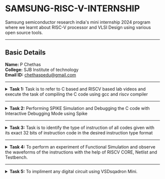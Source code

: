 # SAMSUNG-RISC-V-INTERNSHIP
Samsung semiconductor research india's mini internship 2024 program where we learnt about RISC-V processor and VLSI Design using various open source tools.

---

##  Basic Details

**Name:** P Chethas  
**College:** SJB Institute of technology
<br>
**Email ID:** chethaspedu@gmail.com

---
<details>
<summary><b>Task 1:</b> Task is to refer to C based and RISCV based lab videos and execute the task of compiling the C code using gcc and riscv compiler</summary>

### C Language based LAB
We have to follow the given steps to compile any *.c* file in our machine:  
1. Open the terminal and access the leafpad in which we code the c program. To open leapad run the following command:

```
leafpad 1ton.c

```
	  
2. This will open the editor and allows you to write into the file that you have created as sum1ton. Write the following C code of printing the sum of n numbers.
   
```
#include <stdio.h>
    int main() {
    int sum = 0 , n = 15;
    for ( i = 1 ; i <= n ; ++i )  {
    sum += i ;
    }
    printf("Sum of numbers from 1 to %d is: %d\n", n, sum);
    return 0;
}
```
Once you are done with your code, save your file, and then close the editor.   


  
3. To the C code on your terminal, run the following commands:

```	
	gcc 1ton.c
	./a.out
```
The output should look like this:

![C Code compiled on gcc Compiler](https://github.com/Chethas01/localrepo/blob/main/Task%201/images/output%20sum1to15.png)
<br>
### RISCV based LAB
We have to do the same compilation of our code but this time using RISCV gcc compiler. Follow the given commands:  
1. Open the terminal and run the given command:  
```	
	cat sum1ton.c
```

![cat_Command](https://github.com/Chethas01/localrepo/blob/main/Task%201/images/cat%20sum1ton.PNG)
<br>

Using the *cat* command, the entire C code will be displayed on the terminal.

2. Now run the following command to compile the code in riscv64 gcc compiler:

```
	riscv64-unknown-elf-gcc -O1 -mabi=lp64 -march=rv64i -o sum1ton.o sum1ton.c
```
	
3. Open a new terminal and run the given command:    

```	
	riscv64-unknown-elf-objdump -d sum1ton.o
```

![Objdump using -O1 format](https://github.com/Chethas01/localrepo/blob/main/Task%201/images/Capture4.PNG)

4. The Assembly Language code of our C code will be displayed on the terminal. Type /main to locate the main section of our code.  

### Descriptions of the keyword used in above command  
* *-mabi=lp64:* This option specifies the ABI (Application Binary Interface) to use lp64, which is for 64-bit integer, long and pointer size. This ABI is used for 64-bit RISCV architecture.  
* *-march=rv64i:* This option specifies the architecture that we use, which is rv64i, indicates the 64-bit RISCV base integer instruction set. This also confirms the targeting of 64-bit architecture.  
* *riscv-objdump:* A tool for disassembling RISC-V binaries, providing insights into the code structure and helping in debugging.  
* *-Ofast:* The option -Ofast in the command riscv64-unknown-elf-gcc -Ofast -mabi=lp64 -march=rv64i -o sum1ton.o sum1ton.c is a compiler optimization flag used with the GNU Compiler Collection (GCC). This flag is used to instruct the compiler to optimize the generated code for maximum speed. The use of -Ofast is typically chosen for applications where execution speed is critical and where deviations from standard behavior are acceptable. However, it's important to test thoroughly, as this level of optimization can introduce subtle bugs, especially in complex calculations or when strict compliance with external standards is required.  
* *-O1:* This options is an optimization level that tells the compiler to optimize the generated code but without greatly increasing compilation time. -O1 aims to reduce code size and execution time while keeping the compilation process relatively quick.  

#### Other common options are as follows:  
> 1. *-O0:* No optimization, the default level if no -O option is specified.  
> 2. *-O2:* More aggressive optimizations that might increase compilation time but typically provide faster and sometimes smaller code.  
> 3. *-O3:* Maximizes optimization more aggressively than -O2.  
> 4. *-Os:* Optimizes code for size. It enables all -O2 optimizations that do not typically increase code size.

Here, the term *more aggressive optimization* in the context of compilers like GCC refers to a deeper and more complex set of transformations applied to the code in order to improve its performance and possibly reduce its size. The compiler uses more complex techniques that aims to generate faster executing code or code that occupies less memory. However, these optimizations typically increase the compilation time and can sometimes introduce bugs, making it harder to debug.
</details>

---

<details>
<summary><b>Task 2:</b> Performing SPIKE Simulation and Debugging the C code with Interactive Debugging Mode using Spike</summary> 
	

  
### What is SPIKE in RISCV?
> SPIKE is the RISC-V Reference Simulator: It is the official software simulator for RISC-V, providing a platform to simulate and test RISC-V instructions and architectures.
> * Spike is a free, open-source C++ simulator for the RISC-V ISA that models a RISC-V core and cache system. It can be used to run programs and a Linux kernel, and can be a starting point for running software on a RISC-V target.
> * SPIKE executes RISC-V instructions and emulates their behavior to verify correctness, making it a tool for hardware and software co-design. 
> * Key Features: It supports various RISC-V features, including multiple privilege levels, instruction set extensions, and configurable core architectures, facilitating debugging and validation of RISC-V implementations.

#### *To run the spike operations, let's install the tools and libraries required.*  

*Use the following command to install **SPIKE** in your machine*  
```
 git clone https://github.com/riscv/riscv-isa-sim.git  
 cd riscv-isa-sim  
 mkdir build  
 cd build  
 sudo apt-get install device-tree-compiler // to install the missing dependencies   
 sudo apt-get install libboost-all-dev // to install the libboost library
 ../configure --prefix=/opt/riscv  
 make  
 sudo make install  
 sudo apt update  
 sudo apt install g++-8
 make CXX=g++-8  
 echo 'export PATH=$PATH:/opt/riscv/bin' >> ~/.bashrc
 source ~/.bashrc  
```
#### What this code does? 
>*This script sets up the RISC-V SPIKE simulator by cloning its source code from GitHub and preparing a build directory. It installs necessary dependencies like the device tree compiler and Boost libraries, then configures the build system to install the simulator in the /opt/riscv directory. After compiling and installing the simulator, it ensures GCC version 8 is used for compatibility. Finally, it updates the system's PATH environment variable to include the SPIKE binary directory, allowing the simulator to be accessed from any location in the terminal. This process enables users to simulate and debug RISC-V instructions effectively.*
  
### What is PK (Proxy Kernel)?  
* Proxy Kernel is a lightweight operating system environment for RISC-V that provides basic services like handling system calls, enabling user-level programs to run without a full operating system.  
* A Proxy Kernel in the RISC-V ecosystem simplifies the interaction between complex hardware and the software running on it, making it easier to manage, test, and develop software and hardware projects.
* It is primarily used with RISC-V simulators (like SPIKE) and hardware to test and debug applications in a simplified kernel environment, bridging the gap between bare-metal and full OS setups.

*Use the following command to install **pk** in your machine*  
```
Make sure you are on home directory  
 git clone https://github.com/riscv/riscv-pk.git  
 cd riscv-pk  
 mkdir build  
 cd build  
 ../configure --prefix=/opt/riscv --host=riscv64-unknown-elf --with-arch=rv64gc  
 make  
 sudo make install  
```
#### What this code does? 
>This script sets up the RISC-V Proxy Kernel (PK) by cloning its source code from GitHub and preparing a build directory. It configures the build system for the 64-bit RISC-V architecture (`rv64gc`) with a target installation path of `/opt/riscv`. After compiling the source code, it installs the Proxy Kernel binaries in the specified directory. This enables the use of PK as a lightweight operating environment for running RISC-V applications on simulators or hardware.

### Using the SPIKE Simulator  
The target is to run the ```sum1ton.c``` code using both ```gcc compiler``` and ```riscv compiler```, and both of the compiler must display the same output on the terminal. So to compile the code using **gcc compiler**, use the following command:  
```
gcc sum1ton.c  
./a.out
```
And to compile the code using **riscv compiler**, use the following command:  
```
spike pk sum1ton.o
```

![SPIKE RESULTS](https://github.com/Chethas01/SAMSUNG-RISC-V-INTERNSHIP/blob/main/Task%202/Images/spike%20test.png)
<br>

### RISCV Objdump with -O1 option
*Use the following code for 01 object dump:*
```
riscv64-unknown-elf-gcc -O1 -mabi=lp64 -march=rv64i -o sum1ton.o sum1ton.c
riscv64-unknown-elf-objdump -d sum1ton.o

```
*To diplay less information use the below code*
```
riscv64-unknown-elf-objdump -d sum1ton.o | less
```
![O1 object dump](https://github.com/Chethas01/SAMSUNG-RISC-V-INTERNSHIP/blob/main/Task%202/Images/obj%20dump%20O1.png)
<br>

### RISCV Objdump with -Ofast option
*Use the following code for 01 object dump:*
```
riscv64-unknown-elf-gcc -Ofast -mabi=lp64 -march=rv64i -o sum1ton.o sum1ton.c
riscv64-unknown-elf-objdump -d sum1ton.o
```
*To diplay less information use the below code*
```
riscv64-unknown-elf-objdump -d sum1ton.o | less
```
![O1 object dump](https://github.com/Chethas01/SAMSUNG-RISC-V-INTERNSHIP/blob/main/Task%202/Images/obj%20dump%20Ofast.png)

### Debugging the Assembly Language Program of  ```sum1ton.c```  
* Open the **Objdump** of code by using the following command  
```
riscv64-unknown-elf-objdump -d sum1ton.o | less  
```
* Open the debugger in another terminal by using the following command  
```
spike -d pk sum1ton.o
```
* The debugger will be opened in the terminal. Now, debugging operations can be performed as shown in the following snapshot.

![Debugging](https://github.com/Chethas01/SAMSUNG-RISC-V-INTERNSHIP/blob/main/Task%202/Images/debug.PNG) 

</details>

---

<details>
<summary><b>Task 3:</b> Task is to identify the type of instruction of all codes given with its exact 32 bits of instruction code in the desired instruction type format </summary>

## Types of instructions in RISC-V

### 1. R-type Instruction
In RV32, each instruction is of size 32 bits. In R-type instruction, R stands for register which means that operations are carried on the Registers and not on memory location. This instruction type is used to execute various arithmetic and logical operations. The entire 32 bits instruction is divided into 6 fields as shown below.

* The first field in the instruction format is known as **opcode**, also referred as operation code. The opcode is of length 7 bits and is used to determine the type of instruction format.
* The next subfield is known as **rd** field which is referred as Destination Register. The rd field is of length 5 bits and is used to store the final result of operation.
* The next subfield is **func3** also referred as function 3. Here the ‘3’ represents the size of this field. This field tells the detail about the operation, i.e., the type of arithmetic and logical that is performed.
* The next two subfields are the source registers, **rs1 and rs2** each of length 5 bits. These are mainly used to store and manipulate the data during the execution of instructions.
* The last subfield is **func7** also referred as function 7. Here ‘7’ represents the size of the field. The function of func7 field is same as that of func3 field.
---
### 2. I-type Instruction
In RV32, each instruction is of size 32 bits. In I-type instruction, I stand for immediate which means that operations use Registers and Immediate value for their execution and are not related with memory location. This instruction type is used in immediate and load operations. The entire 32 bits instruction is divided into 5 fields as shown below.

* The first field in the instruction format is known as **opcode**, also referred as operation code. The opcode is of length 7 bits and is used to determine the type of instruction format.
* The next subfield is known as **rd** field which is referred as Destination Register. The rd field is of length 5 bits and is used to store the final result of operation.
* The next subfield is **func3** also referred as function 3. Here the ‘3’ represents the size of this field. This field tells the detail about the operation, i.e., the type of arithmetic and logical that is performed.
* The next subfield is the source registers, **rs1** of length 5 bits. It is mainly used to store and manipulate the data during the execution of instructions.
* The only difference between R-type and I-type is **rs2 and func7** field of R-type has been replaced by 12-bits signed immediate, **imm[11:0]**.
---
### 3. S-type Instruction
In RV32, each instruction is of size 32 bits. In S-type instruction, S stand for store which means it is store type instruction that helps to store the value of register into the memory. Mainly, this instruction type is used for store operations. The entire 32 bits instruction is divided into 6 fields as shown below.

* The first field in the instruction format is known as **opcode**, also referred as operation code. The opcode is of length 7 bits and is used to determine the type of instruction format.
* S-type instructions encode a 12-bit signed immediate, with the top seven bits **imm[11:5] in bits [31:25]** of the instruction and the lower five bits **imm[4:0] in bits [11:7]** of the instruction.
* S-type instruction doesn’t have rd fields which states that these instructions are not used to write value to a register, but to write/store a value to a memory.
* The value to be stored is defined in **rs1** field and address to which we have to store this value is calculated using **rs1 and immediate** field. The width of the operation and types of instruction is defined by **func3**, it can be a word, half-word or byte.
---
### 4. B-type Instruction
In RV32, each instruction is of size 32 bits. In B-type instruction, B stand for branching which means it is mainly used for branching based on certain conditions. The entire 32 bits instruction is divided into 8 fields as shown below.
* The first field in the instruction format is known as opcode, also referred as operation code. The opcode is of length 7 bits and is used to determine the type of instruction format.
* B-type instructions encode a 12-bit signed immediate, with the most significant bit **imm[12] in bit [31]** of the instruction, six bits **imm[10:5] in bits [25:30]** of the instruction, four bits **imm[4:1] in bits [11:8]** and one bit **imm[11] on bit[7]**.
* There are two source registers **rs1 and rs2** on which various operations are performed based on certain conditions, and those conditions are defined by **func3** field.
* After performing operations on the source register based on the conditions, it is evaluated that if the condition is true, Program Counter value gets updated by ```PC = Present PC Value + Immediate Value```, and if the condition is false then PC will be given as ```PC = Present PC value + 4 bytes```, which states that PC will move to next instruction set.
* RV32 instructions are word-aligned, which means that address is always defined in the multiple of 4 bytes.
---
### 5. U-type Instruction
In RV32, each instruction is of size 32 bits. In U-type instruction, U stand for Upper Immediate instructions which means it is simply used to transfer the immediate data into the destination register. The entire 32 bits instruction is divided into 3 fields as shown below.

* The first field in the instruction format is known as opcode, also referred as operation code. The opcode is of length 7 bits and is used to determine the type of instruction format.
* The U-type instruction only consists of two instructions, i.e., ```LUI``` and ```AUIPC```.
* For Example, lets take the instruction **lui rd, imm** and understand this instruction.
```lui x15, 0x13579``` : This instruction will be executed and the immediate value 0x13579 will be written in the MSB of the rd x15, and it will look like x15 = 0x13579000.
---
### 6. J-type Instruction
In RV32, each instruction is of size 32 bits. In U-type instruction, J stand for jump, which means that this instruction format is used to implement jump type instruction. The entire 32 bits instruction is divided into 6 fields as shown below.

* The first field in the instruction format is known as **opcode**, also referred as operation code. The opcode is of length 7 bits and is used to determine the type of instruction format.
* The J-type instruction only consists of single instruction, ```JAL```.
* J-type instruction encode 20 bits signed immediate which is divided into four fields.
* The J-type instructions are often used to perform jump to the desired memory location. The address of the desired memory location is defined in the instruction. These instructions are also used to implement loops.
---
<b>*Refer to the following image for better understanding*</b>

![types of instructions](https://github.com/Chethas01/SAMSUNG-RISC-V-INTERNSHIP/blob/main/Task%203/types%20of%20instructions.png)

## Now let's analyse each instruction one by one:
**Use the object dump command to get the instructions**
![Obj dump](https://github.com/Chethas01/SAMSUNG-RISC-V-INTERNSHIP/blob/main/Task%203/object%20dump.png)
**Select the 15 unique instructions and write the 32 bit instruction code as shown below**


### 1.  ``` lui a2, 0x1```
* Explanation:
>* The lui (Load Upper Immediate) instruction is used to load a 20-bit immediate value into the upper 20 bits of the destination register.
>* It belongs to the <b>``` U-type ```</b> instruction set.
>* a2 (x12) is the destination register.
>* The immediate value is 0x1 (20 bits: 0000 0000 0000 0000 0001).
* Instruction fields:
>* Opcode for lui = 0110111
>* rd (destination) = a2 = x12 = 01100
>* imm[31:12] = 0x1 (in binary: 0000 0000 0000 0000 0001)
#### 32-bit instruction:```00000000000000000001_01100_0110111```
---
### 2. ``` addi sp, sp, -16 ```
* Explanation:
>* The addi (Add Immediate) instruction adds an immediate value to the source register and stores the result in the destination register.
>* It belongs to the <b>``` I-type ```</b> instruction set.
>* sp (x2) is both the source and destination register.
>* The immediate value is -16 (12-bit signed: 1111 1111 1111 0000).
* Instruction fields:
>* Opcode for addi = 0010011
>* rd (destination) = sp = x2 = 00010
>* rs1 (source) = sp = x2 = 00010
>* func3 = 000
>* imm[11:0] = -16 (in binary: 1111 1111 1111 0000)
#### 32-bit instruction: ```111111111111_00010_000_00010_0010011```
---
### 3. `li a1,100`
* Explanation:
>* The `li` instruction is a **pseudo-instruction** in RISC-V. It is translated into an actual instruction (or a combination of instructions) by the assembler.
>* It belongs to the **I-type instruction set**.
>* a1 (x11) is the destination register.
>* zero (x0) is the source register, which always holds the value 0.
>* The immediate value is 100 (12 bits: 0000 0000 0110 0100)
* Instruction fields:
>* Opcode for addi = 0010011
>* rd (destination) = a1 = x11 = 01011
>* rs1 (source) = zero = x0 = 00000
>* func3 = `000`
>* imm[11:0] = `100` (in binary: `0000 0000 0110 0100`).

#### 32-bit instruction:`000000001100_01011_000_00000_0010011`
---

### 4. ``` sd ra, 8(sp) ```
* Explanation:
>* The sd (Store Doubleword) instruction stores a doubleword (64 bits) from a source register to memory.
>* It belongs to the **```S-type```** instruction set.
>* ra (x1) is the source register.
>* sp (x2) is the base register for the address.
>* The immediate value is 8 (split into imm[11:5] and imm[4:0]).
* Instruction fields:
>* Opcode for sd = 0100011
>* rs1 (base register) = sp = x2 = 00010
>* rs2 (source) = ra = x1 = 00001
>* func3 = 011
>* imm[11:5] = 0000000
>* imm[4:0] = 01000
#### 32-bit instruction: ``` 0000000_00001_00010_011_01000_0100011 ```
---

### 5. ``` jal ra, 1040c ```
* EXplanation:
>* The jal (Jump and Link) instruction jumps to a target address and saves the return address in the destination register.
>* It belongs to the **```J-type```** instruction set.
>* ra (x1) is the destination register.
>* Target address offset = 1040c (adjusted relative offset: 0x40c in 21-bit signed format).
* Intruction fields:
>* Opcode for jal = 1101111
>* rd (destination) = ra = x1 = 00001
>* imm[20|10:1|11|19:12] = 0000 0000 1000 0011 0000
#### 32-bit instruction:``` 00000001000000110000_00001_1101111 ```
---
### 6. ```  ld ra, 8(sp) ```
* Explanation:
>* The ld (Load Doubleword) instruction loads a doubleword (64 bits) from memory into the destination register.
>* It belongs to the **```I-type```** instruction set.
>* ra (x1) is the destination register.
>* sp (x2) is the base register for the address.
>* Immediate value = 8.
* Instruction fields:
>* Opcode for ld = 0000011
>* rd (destination) = ra = x1 = 00001
>* rs1 (base register) = sp = x2 = 00010
>* func3 = 011
>* imm[11:0] = 8 (in binary: 0000 0000 1000)
#### 32-bit instruction:``` 000000001000_00010_011_00001_0000011 ```
---

### 7. ``` auipc a5, 0xffff0 ```
* Explanation:
>* The auipc (Add Upper Immediate to PC) instruction adds a 20-bit immediate value to the current program counter (PC) and stores the result in the destination register.
>* It belongs to the U-type instruction set.
>* a5 (x15) is the destination register.
>* Immediate value = 0xffff0.
* Instruction fields:
>* Opcode for auipc = 0010111
>* rd (destination) = a5 = x15 = 01111
>* imm[31:12] = 0xffff0 (in binary: 1111 1111 1111 1111 0000)
#### 32-bit instruction:```11111111111111110000_01111_0010111```
---
### 8. ``` beqz a5, 100f8  ```
* Explanation:
>* The beqz (Branch if Equal to Zero) instruction is a pseudo-instruction for beq a5, zero, offset.
>* It checks if the value in a5 (x15) equals 0 and branches to the given offset if true.
>* It belongs to the **```B-type**``` instruction set.
>* a5 (x15) is the source register.
>* zero (x0) is the second operand.
>* Offset = 100f8 (adjusted relative offset: 0x0f8).
* Instruction fields:
>* Opcode for beq = 1100011
>* rs1 = a5 = x15 = 01111
>* rs2 = zero = x0 = 00000
>* func3 = 000
>* imm[12|10:5|4:1|11] = 1001111000 (split: imm[12]=1, imm[10:5]=00111, imm[4:1]=1000, imm[11]=0).
#### 32-bit instruction: ```1_001111_1000_01111_000_00000_1100011 ```
---

### 9. ```j 101b4 ```
* Explanation:
>*  The j (Jump) instruction is a pseudo-instruction for jal zero, offset.
>*  It unconditionally jumps to the target address while setting zero (x0) as the destination register (effectively discarding the link value).
>*  It belongs to the **```J-type```** instruction set.
>*  Target address offset = 101b4 (adjusted relative offset: 0x1b4).
*  Instruction fields:
>*  Opcode for jal = 1101111
>*  rd (destination) = zero = x0 = 00000
>*  imm[20|10:1|11|19:12] = 1011010010 (split: imm[20]=1, imm[10:1]=011010010, imm[11]=0, imm[19:12]=00000000).
#### 32-bit instruction:``` 1_0000000_011010010_00000_1101111```

---
### 10. ```sub a2, a2, a0```
* Explanation:
>* The sub (Subtract) instruction subtracts the value in the second source register (a0) from the value in the first source register (a2) and stores the result in the destination register (a2).
>* It belongs to the **`R-type`** instruction set.
>* a2 (x12) is both the destination and first source register.
>* a0 (x10) is the second source register.
* Instruction fields:
>* Opcode for sub = 0110011
>* rd (destination) = a2 = x12 = 01100
>* rs1 (source 1) = a2 = x12 = 01100
>* rs2 (source 2) = a0 = x10 = 01010
>* func3 = 000
>* func7 = 0100000
#### 32-bit instruction: ```0100000_01010_01100_000_01100_0110011```
---

### 11. ```lw a0, 0(sp)```
* Explanation:
>* The lw (Load Word) instruction loads a word (32 bits) from memory into the destination register.
>* It belongs to the **```I-type```** instruction set.
>* a0 (x10) is the destination register.
>* sp (x2) is the base register.
>* Immediate value = 0.
* Instruction fields:
>* Opcode for lw = 0000011
>* rd (destination) = a0 = x10 = 01010
>* rs1 (base register) = sp = x2 = 00010
>* func3 = 010
>* imm[11:0] = 0 (in binary: 0000 0000 0000)
#### 32-bit instruction:```000000000000_00010_010_01010_0000011```
---

### 12. ```lbu a5, 1944(gp)```
* Explanation:
>* The lbu (Load Byte Unsigned) instruction loads an 8-bit unsigned value from memory into the destination register.
>* It belongs to the **`I-type`** instruction set.
>* a5 (x15) is the destination register.
>* gp (x3) is the base register.
>* Immediate value = 1944 (in binary: 0111 1001 1000).
* Instruction fields:
>* Opcode for lbu = 0000011
>* rd (destination) = a5 = x15 = 01111
>* rs1 (base register) = gp = x3 = 00011
>* func3 = 100
>* imm[11:0] = 1944.
#### 32-bit instruction:`01111001000_00011_100_01111_0000011`

---
### 13. `jalr zero`
* Explanation:
>* The jalr (Jump and Link Register) instruction jumps to an address calculated as rs1 + imm and stores the return address in the destination register.
Here, the destination is zero (x0), effectively discarding the return address.
>* imm = 0 and rs1 = zero (x0).
* Instruction fields:
>* Opcode for jalr = 1100111
>* rd (destination) = zero = x0 = 00000
>* rs1 (source) = zero = x0 = 00000
>* func3 = 000
>* imm[11:0] = 0 (in binary: 0000 0000 0000).
#### 32-bit instruction:`000000000000_00000_000_00000_1100111`
---
### 14. `ret`
* Explanation:
>* The ret (Return) instruction is a pseudo-instruction in RISC-V. It is equivalent to `jalr zero, ra, 0`
>* It belongs to the **`I-type`** instruction set.
>* The return address (ra, register x1) contains the address to return to after a function call.
>* Since the destination is zero (x0), no link value is stored.
* Instruction fields:
>* Opcode for jalr = 1100111
>* func3: 000
>* rd (destination) = zero = x0 = 00000
>* rs1 (base register): ra = x1 = 00001
>* func3 = 000
>* imm[11:0] = 0 (in binary: 0000 0000 0000).
#### 32-bit instruction:`000000000000_00001_000_00000_1100111`
---

### 15. `sb a5, 1944(gp)`
* Explanation:
>* The sb (Store Byte) instruction stores the least significant byte (8 bits) from the source register (a5) into memory at an address calculated as the base address in the register (gp) plus an immediate offset (1944).
>* It belongs to the **`S-type`** instruction set.
* Instruction fields:
>* Opcode: 0100011 (for store instructions)
>* func3: 000 (for sb)
>* rs1 (base register): gp = x3 = 00011
>* rs2 (source register): a5 = x15 = 01111
>* imm[11:5]: Upper 7 bits of the immediate value 1944 = 1111001
>* imm[4:0]: Lower 5 bits of the immediate value 1944 = 01000
* Immediate value breakdown:
>* 1944 in binary (12 bits): 0111 1001 1000
>* Upper 7 bits (imm[11:5]): 0111100
>* Lower 5 bits (imm[4:0]): 11000 
#### 32-bit instruction:`0111100_01111_00011_000_11000_0100011`
---


</details>

---

<details>
<summary><b>Task 4:</b> To perform an experiment of Functional Simulation and observe the waveforms of the instructions with the help of RISCV CORE, Netlist and Testbench. </summary>
	
### About iverilog and gtkwave
- Icarus Verilog is an implementation of the Verilog hardware description language.
- GTKWave is a fully featured GTK+ v1. 2 based wave viewer for Unix and Win32 which reads Ver Structural Verilog Compiler generated AET files as well as standard Verilog VCD/EVCD files and allows their viewing.
---

### Installing iverilog and gtkwave

- **For Ubuntu**
 1. Open your terminal and type the following to install iverilog and GTKWave
 ```
 $   sudo apt update
 $   sudo apt install iverilog gtkwave
 ```
2. Create a new directory with your name ```mkdir <your_name>```
3. Create two files by using ```touch``` command as ```chethas_rv32i.v``` and ```chethas_rv32i_tb.v```  
4. Copy the code from the [FILE](https://github.com/Chethas01/SAMSUNG-RISC-V-INTERNSHIP/tree/main/Task%204/Code) and paste it in your verilog netlist and testbench files 
  
  
5. To run and simulate the verilog code, enter the following command:  
	```
	$ iverilog -o chethas_rv32i.out chethas_rv32i_tb.v chethas_rv32i_tb.v
	$ vvp chethas_rv32i.out
	```
6. To see the output simulation waveform in GTKWave, enter the name of dump file in the command:
	```
	$ gtkwave iiitb_rv32i.vcd
	```
 
 ---

 
#### All the instructions in the given verilog file is hard-coded. Hard-coded means that instead of following the RISCV specifications bit pattern, the designer has hard-coded each instructions based on their own pattern. Hence the 32-bits instruction that we generated in Task-3 will not match with the given instruction.  
  
<img width="500" alt="Instructions" src="https://github.com/Chethas01/SAMSUNG-RISC-V-INTERNSHIP/blob/main/Task%204/Waveforms/Instructions%20list.png">

  
#### Following are the differences between standard RISCV ISA and the Instruction Set given in the reference repository:  

|  **Operation**  |  **Standard RISCV ISA**  |  **Hardcoded ISA**  |  
|  :----:  |  :----:  |  :----:  |  
|  ADD R6, R2, R1  |  32'h00110333  |  32'h02208300  |  
|  SUB R7, R1, R2  |  32'h402083b3  |  32'h02209380  |  
|  AND R8, R1, R3  |  32'h0030f433  |  32'h0230a400  |  
|  OR R9, R2, R5  |  32'h005164b3  |  32'h02513480  |  
|  XOR R10, R1, R4  |  32'h0040c533  |  32'h0240c500  |  
|  SLT R1, R2, R4  |  32'h0045a0b3  |  32'h02415580  |  
|  ADDI R12, R4, 5  |  32'h004120b3  |  32'h00520600  |  
|  BEQ R0, R0, 15  |  32'h00000f63  |  32'h00f00002  |  
|  SW R3, R1, 2  |  32'h0030a123  |  32'h00209181  |  
|  LW R13, R1, 2  |  32'h0020a683  |  32'h00208681  |  
|  SRL R16, R14, R2  |  32'h0030a123  |  32'h00271803  |
|  SLL R15, R1, R2  |  32'h002097b3  |  32'h00208783  |  

  ---
  
## *Analysing the Output Waveform of various instructions that we have covered in TASK-3*  
**```Instruction 1: ADD R6, R2, R1```**  

![ADD](https://github.com/Chethas01/SAMSUNG-RISC-V-INTERNSHIP/blob/main/Task%204/Waveforms/waveform%20add.png)

**```Instruction 2: SUB R7, R1, R2```**  
  
![SUB](https://github.com/Chethas01/SAMSUNG-RISC-V-INTERNSHIP/blob/main/Task%204/Waveforms/waveform%20SUB.png)

**```Instruction 3: AND R8, R1, R3```**  

![AND](https://github.com/Chethas01/SAMSUNG-RISC-V-INTERNSHIP/blob/main/Task%204/Waveforms/waveform%20AND.png)

**```Instruction 4: OR R9, R2, R5```**  

![OR](https://github.com/Chethas01/SAMSUNG-RISC-V-INTERNSHIP/blob/main/Task%204/Waveforms/waveform%20OR.png)

**```Instruction 5: XOR R10, R1, R4```**  

![XOR](https://github.com/Chethas01/SAMSUNG-RISC-V-INTERNSHIP/blob/main/Task%204/Waveforms/waveform%20XOR.png)

**```Instruction 6: SLT R1, R2, R4```**  

![SLT](https://github.com/Chethas01/SAMSUNG-RISC-V-INTERNSHIP/blob/main/Task%204/Waveforms/waveform%20SLT.png)

**```Instruction 7: ADDI R12, R4, 5```**  

![ADDI](https://github.com/Chethas01/SAMSUNG-RISC-V-INTERNSHIP/blob/main/Task%204/Waveforms/waveform%20ADDI.png)

**```Instruction 8: BEQ R0, R0, 15```**  
  
![BEQ](https://github.com/Chethas01/SAMSUNG-RISC-V-INTERNSHIP/blob/main/Task%204/Waveforms/waveform%20BEQ.png)
 
**```Instruction 9: SW R3, R1, 2```**

![sw](https://github.com/Chethas01/SAMSUNG-RISC-V-INTERNSHIP/blob/main/Task%204/Waveforms/waveform%20SW.png)
  
**```Instruction 10: LW R13, R1, 2```**  

![lw](https://github.com/Chethas01/SAMSUNG-RISC-V-INTERNSHIP/blob/main/Task%204/Waveforms/waveform%20LW.png)

</details>

---

<details>
<summary><b>Task 5:</b> To impliment any digital circuit using VSDsqadron Mini. </summary>
	
## PWM-Based LED Dimming using CH32V003X  

### Overview  
This project demonstrates **PWM-based LED brightness control** using the **CH32V003X RISC-V microcontroller**. Instead of simply turning an LED **ON or OFF**, we use **Pulse Width Modulation (PWM)** to smoothly adjust its brightness.  

### Features  
- **Button-controlled brightness**:  
  - **Button 1 (PA1)** → Increases brightness  
  - **Button 2 (PA2)** → Decreases brightness  
- **Smooth LED dimming** using a PWM signal on **PA0**.  
- **Debounce handling** for stable button presses.  
- Uses **TIM2 timer module** to generate PWM.  

### Components Required  
- **CH32V003X Board**  
- **LED** (Any color)  
- **330Ω Resistor** (Current limiting for LED)  
- **Push Buttons (x2)** (For brightness control)  
- **10kΩ Resistors (x2)** (Pull-down for buttons)  
- **Jumper Wires & Breadboard**  

### Circuit Diagram  
| Component | CH32V003X Pin |  
|-----------|--------------|  
| LED Anode (+) | PA0 (PWM Output) |  
| LED Cathode (-) | GND (via 330Ω Resistor) |  
| Button 1 (Increase Brightness) | PA1 (GPIO Input) |  
| Button 2 (Decrease Brightness) | PA2 (GPIO Input) |  
| Pull-down Resistors (10kΩ) | PA1, PA2 to GND |  

### How It Works  
1. **PWM Generation:** PA0 generates a PWM signal using **TIM2 Timer**.  
2. **Button Input Handling:**  
   - **PA1** increases the **PWM duty cycle** (brightness up).  
   - **PA2** decreases the **PWM duty cycle** (brightness down).  
3. **Brightness Control Logic:**  
   - The duty cycle is kept between **0% and 100%**.  
   - Each button press **increases or decreases by 10%**.  
4. **Software Debouncing:** Prevents false triggers due to switch noise.  

### Code Explanation  
The code:  
- Initializes **GPIO pins** (PA0, PA1, PA2).  
- Configures **TIM2 Timer for PWM output** on PA0.  
- **Reads button states** and updates the **PWM duty cycle**.
- Copy the code from here: [CODE](https://github.com/Chethas01/SAMSUNG-RISC-V-INTERNSHIP/blob/ea38d67cf7893658b15a3ffdf2f2358ddbf78ec8/Task%205/C_for_CH32V003X_using_MounRiver_IDE))

### Installation & Usage  
1. **Flash the code** onto the CH32V003X using **MounRiver Studio**.  
2. **Test the circuit**:  
   - Press **Button 1** → LED gets **brighter**.  
   - Press **Button 2** → LED gets **dimmer**.  

### Future Enhancements  
- **Add a potentiometer** for smooth brightness control.  
- **Implement auto-dimming** for a breathing light effect.  
- **Upgrade to RGB LED** with multi-channel PWM.  

---

**Author:** [P Chethas]  



</details>
